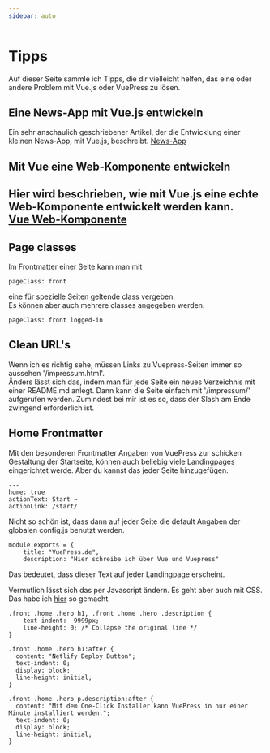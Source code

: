 ```yaml
---
sidebar: auto
---
```

# Tipps
Auf dieser Seite sammle ich Tipps, die dir vielleicht helfen, das eine oder andere Problem mit Vue.js oder VuePress zu lösen.

## Eine News-App mit Vue.js entwickeln
Ein sehr anschaulich geschriebener Artikel, der die Entwicklung einer kleinen News-App, mit Vue.js, beschreibt.
[News-App](https://stevenziu.github.io/2018/01/15/News-Feed-App-by-Vue-js/)

## Mit Vue eine Web-Komponente entwickeln
Hier wird beschrieben, wie mit Vue.js eine echte Web-Komponente entwickelt werden kann.  
[Vue Web-Komponente](http://vuetips.com/vue-web-components)
---

## Page classes
Im Frontmatter einer Seite kann man mit
```
pageClass: front
```
eine für spezielle Seiten geltende class vergeben.  
Es können aber auch mehrere classes angegeben werden.
```
pageClass: front logged-in
```
## Clean URL's
Wenn ich es richtig sehe, müssen Links zu Vuepress-Seiten immer so aussehen '/impressum.html'.  
Änders lässt sich das, indem man für jede Seite ein neues Verzeichnis mit einer README.md anlegt. Dann kann die Seite einfach mit '/impressum/' aufgerufen werden. Zumindest bei mir ist es so, dass der Slash am Ende zwingend erforderlich ist.

## Home Frontmatter
Mit den besonderen Frontmatter Angaben von VuePress zur schicken Gestaltung der Startseite, können auch beliebig viele Landingpages eingerichtet werde. Aber du kannst das jeder Seite hinzugefügen.
```bs
---
home: true
actionText: Start →
actionLink: /start/
```
Nicht so schön ist, dass dann auf jeder Seite die default Angaben der globalen config.js benutzt werden.
```
module.exports = {
    title: "VuePress.de",
    description: "Hier schreibe ich über Vue und Vuepress"
```
Das bedeutet, dass dieser Text auf jeder Landingpage erscheint.

Vermutlich lässt sich das per Javascript ändern. Es geht aber auch mit CSS. Das habe ich [hier](/one-click-deploy/) so gemacht.
```
.front .home .hero h1, .front .home .hero .description {
    text-indent: -9999px;
    line-height: 0; /* Collapse the original line */
}

.front .home .hero h1:after {
  content: "Netlify Deploy Button";
  text-indent: 0;
  display: block;
  line-height: initial;
}

.front .home .hero p.description:after {
  content: "Mit dem One-Click Installer kann VuePress in nur einer Minute installiert werden.";
  text-indent: 0;
  display: block;
  line-height: initial;
}
```


